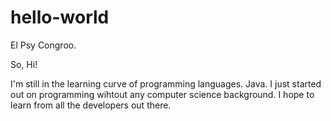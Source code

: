 # hello-world
El Psy Congroo.

So, Hi!

I'm still in the learning curve of programming languages. Java. I just started out on programming wihtout any computer science background. I hope to learn from all the developers out there.
